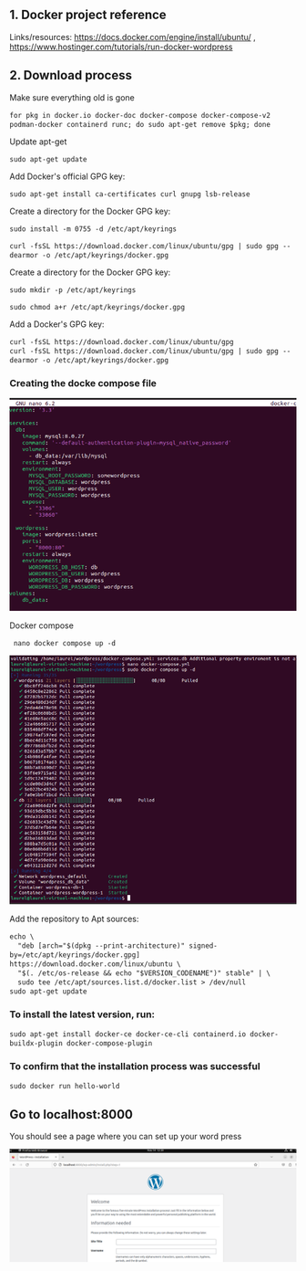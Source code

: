 ## 1. Docker project reference 

Links/resources: https://docs.docker.com/engine/install/ubuntu/ , https://www.hostinger.com/tutorials/run-docker-wordpress

## 2. Download process
 Make sure everything old is gone 
```shell 
for pkg in docker.io docker-doc docker-compose docker-compose-v2 podman-docker containerd runc; do sudo apt-get remove $pkg; done
```

Update apt-get

```shell
sudo apt-get update
```

Add Docker's official GPG key:
```shell
sudo apt-get install ca-certificates curl gnupg lsb-release
```
Create a directory for the Docker GPG key:
```shell
sudo install -m 0755 -d /etc/apt/keyrings
```

```shell
curl -fsSL https://download.docker.com/linux/ubuntu/gpg | sudo gpg --dearmor -o /etc/apt/keyrings/docker.gpg
```
Create a directory for the Docker GPG key:
```shell
sudo mkdir -p /etc/apt/keyrings
```
```shell
sudo chmod a+r /etc/apt/keyrings/docker.gpg
```
Add a Docker's GPG key:
```shell
curl -fsSL https://download.docker.com/linux/ubuntu/gpg
curl -fsSL https://download.docker.com/linux/ubuntu/gpg | sudo gpg --dearmor -o /etc/apt/keyrings/docker.gpg
```

### Creating the docke compose file
![Alt text](image.png)



Docker compose
```shell
 nano docker compose up -d
```
![Image of code](/assets/sudodockercompose.png)



Add the repository to Apt sources:

```shell
echo \
  "deb [arch="$(dpkg --print-architecture)" signed-by=/etc/apt/keyrings/docker.gpg] https://download.docker.com/linux/ubuntu \
  "$(. /etc/os-release && echo "$VERSION_CODENAME")" stable" | \
  sudo tee /etc/apt/sources.list.d/docker.list > /dev/null
sudo apt-get update
```


### To install the latest version, run:

```shell
sudo apt-get install docker-ce docker-ce-cli containerd.io docker-buildx-plugin docker-compose-plugin
```
### To confirm that the installation process was successful
```shell
sudo docker run hello-world
```


## Go to localhost:8000

You should see a page where you can set up your word press

![Image of code](/assets/wordpressfire.png)




